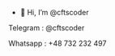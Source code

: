 - 👋 Hi, I’m @cftscoder

Telegram : @cftscoder

Whatsapp : +48 732 232 497

<!---
cftscoder/cftscoder is a ✨ special ✨ repository because its `README.md` (this file) appears on your GitHub profile.
You can click the Preview link to take a look at your changes.
--->
